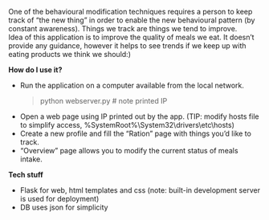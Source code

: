 One of the behavioural modification techniques requires a person to keep track of “the new thing” in order to enable the new behavioural pattern (by constant awareness). Things we track are things we tend to improve.
</br>Idea of this application is to improve the quality of meals we eat. It doesn’t provide any guidance, however it helps to see trends if we keep up with eating products we think we should:)

<b>How do I use it?</b>
- Run the application on a computer available from the local network.
  > python webserver.py  # note printed IP
- Open a web page using IP printed out by the app. (TIP: modify hosts file to simplify access, %SystemRoot%\System32\drivers\etc\hosts)
- Create a new profile and fill the “Ration” page with things you’d like to track.
- “Overview” page allows you to modify the current status of meals intake.

<b>Tech stuff</b>
- Flask for web, html templates and css (note: built-in development server is used for deployment)
- DB uses json for simplicity
